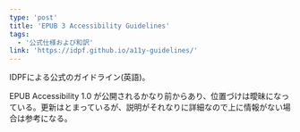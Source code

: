 ```yaml
---
type: 'post'
title: 'EPUB 3 Accessibility Guidelines'
tags:
  - '公式仕様および和訳'
link: 'https://idpf.github.io/a11y-guidelines/'
---
```

<p>IDPFによる公式のガイドライン(英語)。</p>
<p>EPUB Accessibility 1.0 が公開されるかなり前からあり、位置づけは曖昧になっている。更新はとまっているが、説明がそれなりに詳細なので上に情報がない場合は参考になる。</p>